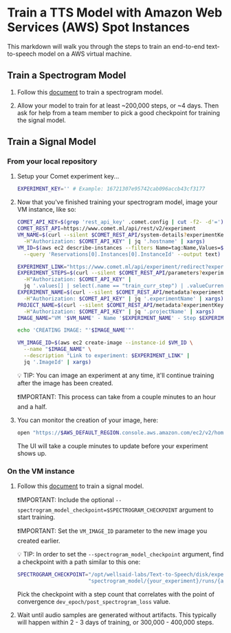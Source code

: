 # Train a TTS Model with Amazon Web Services (AWS) Spot Instances

This markdown will walk you through the steps to train an end-to-end text-to-speech model
on a AWS virtual machine.

## Train a Spectrogram Model

1. Follow this [document](TRAIN_MODEL_AWS_SPOT.md) to train a spectrogram model.

1. Allow your model to train for at least ~200,000 steps, or ~4 days. Then ask for help from a team
   member to pick a good checkpoint for training the signal model.

## Train a Signal Model

### From your local repository

1. Setup your Comet experiment key...

   ```bash
   EXPERIMENT_KEY='' # Example: 16721307e95742cab096accb43cf3177
   ```

1. Now that you've finished training your spectrogram model, image your VM instance, like so:

   ```bash
   COMET_API_KEY=$(grep 'rest_api_key' .comet.config | cut -f2- -d'=')
   COMET_REST_API=https://www.comet.ml/api/rest/v2/experiment
   VM_NAME=$(curl --silent $COMET_REST_API/system-details?experimentKey=$EXPERIMENT_KEY \
     -H"Authorization: $COMET_API_KEY" | jq '.hostname' | xargs)
   VM_ID=$(aws ec2 describe-instances --filters Name=tag:Name,Values=$VM_NAME \
     --query 'Reservations[0].Instances[0].InstanceId' --output text)

   EXPERIMENT_LINK="https://www.comet.ml/api/experiment/redirect?experimentKey=$EXPERIMENT_KEY"
   EXPERIMENT_STEPS=$(curl --silent $COMET_REST_API/parameters?experimentKey=$EXPERIMENT_KEY \
     -H"Authorization: $COMET_API_KEY" |
     jq '.values[] | select(.name == "train_curr_step") | .valueCurrent' | xargs)
   EXPERIMENT_NAME=$(curl --silent $COMET_REST_API/metadata?experimentKey=$EXPERIMENT_KEY \
     -H"Authorization: $COMET_API_KEY" | jq '.experimentName' | xargs)
   PROJECT_NAME=$(curl --silent $COMET_REST_API/metadata?experimentKey=$EXPERIMENT_KEY \
     -H"Authorization: $COMET_API_KEY" | jq '.projectName' | xargs)
   IMAGE_NAME="VM '$VM_NAME' - Name '$EXPERIMENT_NAME' - Step $EXPERIMENT_STEPS - Project '$PROJECT_NAME'"

   echo 'CREATING IMAGE: "'$IMAGE_NAME'"'

   VM_IMAGE_ID=$(aws ec2 create-image --instance-id $VM_ID \
     --name "$IMAGE_NAME" \
     --description "Link to experiment: $EXPERIMENT_LINK" |
     jq '.ImageId' | xargs)
   ```

   💡 TIP: You can image an experiment at any time, it'll continue training after the image
   has been created.

   ❗IMPORTANT: This process can take from a couple minutes to an hour and a half.

1. You can monitor the creation of your image, here:

   ```bash
   open "https://$AWS_DEFAULT_REGION.console.aws.amazon.com/ec2/v2/home?region=$AWS_DEFAULT_REGION#Snapshots:sort=startTime"
   ```

   The UI will take a couple minutes to update before your experiment shows up.

### On the VM instance

1. Follow this [document](TRAIN_MODEL_AWS_SPOT.md) to train a signal model.

   ❗IMPORTANT: Include the optional `--spectrogram_model_checkpoint=$SPECTROGRAM_CHECKPOINT`
   argument to start training.

   ❗IMPORTANT: Set the `VM_IMAGE_ID` parameter to the new image you created earlier.

   💡 TIP: In order to set the `--spectrogram_model_checkpoint` argument, find a checkpoint with a
   path similar to this one:

   ```bash
   SPECTROGRAM_CHECKPOINT="/opt/wellsaid-labs/Text-to-Speech/disk/experiments/" \
                          "spectrogram_model/{your_experiment}/runs/{a_run}/checkpoints/step-*.pt"
   ```

   Pick the checkpoint with a step count that correlates with the point of convergence
   `dev_epoch/post_spectrogram_loss` value.

1. Wait until audio samples are generated without artifacts. This typically will happen within
   2 - 3 days of training, or 300,000 - 400,000 steps.
